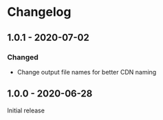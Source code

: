# Changelog

## 1.0.1 - 2020-07-02

### Changed

- Change output file names for better CDN naming

## 1.0.0 - 2020-06-28

Initial release
